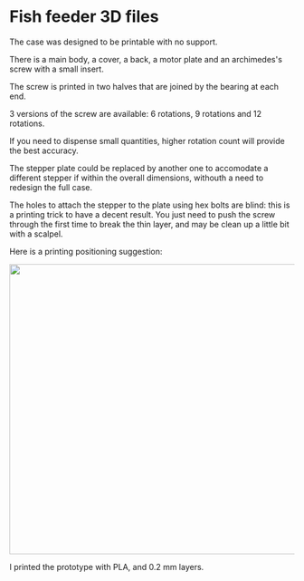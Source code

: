# Fish feeder 3D files

The case was designed to be printable with no support.

There is a main body, a cover, a back, a motor plate and an archimedes's screw with a small insert.

The screw is printed in two halves that are joined by the bearing at each end.

3 versions of the screw are available: 6 rotations, 9 rotations and 12 rotations.

If you need to dispense small quantities, higher rotation count will provide the best accuracy.

The stepper plate could be replaced by another one to accomodate a different stepper if within the overall dimensions, withouth a need to redesign the full case.

The holes to attach the stepper to the plate using hex bolts are blind: this is a printing trick to have a decent result. You just need to push the screw through the first time to break the thin layer, and may be clean up a little bit with a scalpel.




Here is a printing positioning suggestion:

<img src="https://github.com/reivaxy/iotFeeder/blob/master/resources/3Dprinting.jpg?raw=true" width="512px"/>

I printed the prototype with PLA, and 0.2 mm layers.



